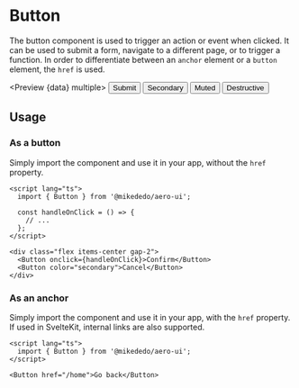 # Button

The button component is used to trigger an action or event when clicked. It can be used to submit a form, navigate to a different page, or to trigger a function. In order to differentiate between an `anchor` element or a `button` element, the `href` is used.

<script>
  import { Preview } from '$components';
  import { Button } from '$lib/components/button';

  export let data;
</script>

<Preview {data} multiple>
<Button>
Submit
</Button>
<Button color="secondary">
Secondary
</Button>
<Button color="muted">
Muted
</Button>
<Button color="destructive">
Destructive
</Button>
</Preview>

## Usage

### As a button

Simply import the component and use it in your app, without the `href` property.

```svelte
<script lang="ts">
  import { Button } from '@mikededo/aero-ui';

  const handleOnClick = () => {
    // ...
  };
</script>

<div class="flex items-center gap-2">
  <Button onclick={handleOnClick}>Confirm</Button>
  <Button color="secondary">Cancel</Button>
</div>
```

### As an anchor

Simply import the component and use it in your app, with the `href` property. If used in SvelteKit, internal links are also supported.

```svelte
<script lang="ts">
  import { Button } from '@mikededo/aero-ui';
</script>

<Button href="/home">Go back</Button>
```

